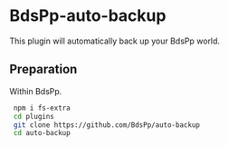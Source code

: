 # BdsPp-auto-backup

 This plugin will automatically back up your BdsPp world.
 
## Preparation

 Within BdsPp.
```bash
 npm i fs-extra
 cd plugins
 git clone https://github.com/BdsPp/auto-backup
 cd auto-backup
```

